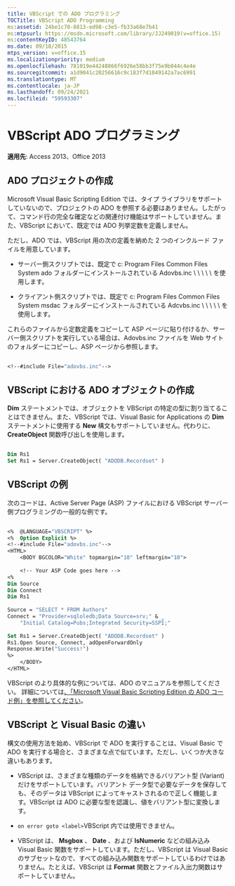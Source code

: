 ```yaml
---
title: VBScript での ADO プログラミング
TOCTitle: VBScript ADO Programming
ms:assetid: 24be1c70-8813-ed98-c3e5-fb33a68e7b41
ms:mtpsurl: https://msdn.microsoft.com/library/JJ249019(v=office.15)
ms:contentKeyID: 48543764
ms.date: 09/18/2015
mtps_version: v=office.15
ms.localizationpriority: medium
ms.openlocfilehash: 781019e44248866f6926e58bb3f75e9b044c4e4e
ms.sourcegitcommit: a1d9041c20256616c9c183f7d1049142a7ac6991
ms.translationtype: MT
ms.contentlocale: ja-JP
ms.lasthandoff: 09/24/2021
ms.locfileid: "59593307"
---
```

# <a name="vbscript-ado-programming"></a>VBScript ADO プログラミング


**適用先**: Access 2013、Office 2013 

## <a name="creating-an-ado-project"></a>ADO プロジェクトの作成

Microsoft Visual Basic Scripting Edition では、タイプ ライブラリをサポートしていないので、プロジェクトの ADO を参照する必要はありません。したがって、コマンド行の完全な確定などの関連付け機能はサポートしていません。また、VBScript において、既定では ADO 列挙定数を定義しません。

ただし、ADO では、VBScript 用の次の定義を納めた 2 つのインクルード ファイルを用意しています。

  - サーバー側スクリプトでは、既定で c: Program Files Common Files System ado フォルダーにインストールされている Adovbs.inc \\ \\ \\ \\ \\ を使用します。

  - クライアント側スクリプトでは、既定で c: Program Files Common Files System msdac フォルダーにインストールされている Adcvbs.inc \\ \\ \\ \\ \\ を使用します。

これらのファイルから定数定義をコピーして ASP ページに貼り付けるか、サーバー側スクリプトを実行している場合は、Adovbs.inc ファイルを Web サイトのフォルダーにコピーし、ASP ページから参照します。

```vb 
 
<!--#include File="adovbs.inc"--> 
```

## <a name="creating-ado-objects-in-vbscript"></a>VBScript における ADO オブジェクトの作成

**Dim** ステートメントでは、オブジェクトを VBScript の特定の型に割り当てることはできません。また、VBScript では、Visual Basic for Applications の **Dim** ステートメントに使用する **New** 構文もサポートしていません。代わりに、**CreateObject** 関数呼び出しを使用します。

```vb 
 
Dim Rs1 
Set Rs1 = Server.CreateObject( "ADODB.Recordset" ) 
```

## <a name="vbscript-examples"></a>VBScript の例

次のコードは、Active Server Page (ASP) ファイルにおける VBScript サーバー側プログラミングの一般的な例です。

```vb 
 
<%  @LANGUAGE="VBSCRIPT" %> 
<%  Option Explicit %> 
<!--#include File="adovbs.inc"--> 
<HTML> 
    <BODY BGCOLOR="White" topmargin="10" leftmargin="10"> 
 
    <!-- Your ASP Code goes here --> 
<% 
Dim Source 
Dim Connect 
Dim Rs1 
     
Source = "SELECT * FROM Authors" 
Connect = "Provider=sqloledb;Data Source=srv;" & _ 
    "Initial Catalog=Pubs;Integrated Security=SSPI;" 
 
Set Rs1 = Server.CreateObject( "ADODB.Recordset" ) 
Rs1.Open Source, Connect, adOpenForwardOnly 
Response.Write("Success!") 
%> 
    </BODY> 
</HTML> 
```

VBScript のより具体的な例については、ADO のマニュアルを参照してください。 詳細については[、「Microsoft Visual Basic Scripting Edition の ADO コード例」を参照してください](ado-code-examples-in-microsoft-visual-basic-scripting-edition.md)。

## <a name="differences-between-vbscript-and-visual-basic"></a>VBScript と Visual Basic の違い

構文の使用方法を始め、VBScript で ADO を実行することは、Visual Basic で ADO を実行する場合と、さまざまな点で似ています。ただし、いくつか大きな違いもあります。

- VBScript は、さまざまな種類のデータを格納できるバリアント型 (Variant) だけをサポートしています。バリアント データ型で必要なデータを保存しても、そのデータは VBScript によってキャストされるので正しく機能します。VBScript は ADO に必要な型を認識し、値をバリアント型に変換します。

- `on error goto <label>`VBScript 内では使用できません。

- VBScript は、 **Msgbox** 、 **Date** 、および **IsNumeric** などの組み込み Visual Basic 関数をサポートしています。ただし、VBScript は Visual Basic のサブセットなので、すべての組み込み関数をサポートしているわけではありません。たとえば、VBScript は **Format** 関数とファイル入出力関数はサポートしていません。

